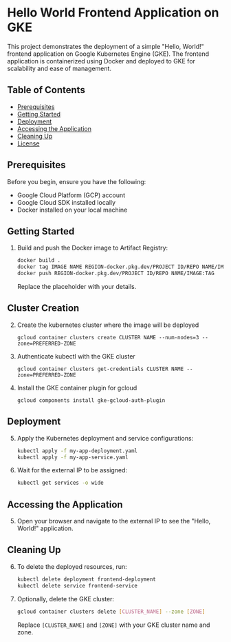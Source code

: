 # Hello World Frontend Application on GKE

This project demonstrates the deployment of a simple "Hello, World!" frontend application on Google Kubernetes Engine (GKE). The frontend application is containerized using Docker and deployed to GKE for scalability and ease of management.

## Table of Contents

- [Prerequisites](#prerequisites)
- [Getting Started](#getting-started)
- [Deployment](#deployment)
- [Accessing the Application](#accessing-the-application)
- [Cleaning Up](#cleaning-up)
- [License](#license)

## Prerequisites

Before you begin, ensure you have the following:

- Google Cloud Platform (GCP) account
- Google Cloud SDK installed locally
- Docker installed on your local machine

## Getting Started

1. Build and push the Docker image to Artifact Registry:

   ```bash
   docker build .
   docker tag IMAGE NAME REGION-docker.pkg.dev/PROJECT ID/REPO NAME/IMAGE:TAG
   docker push REGION-docker.pkg.dev/PROJECT ID/REPO NAME/IMAGE:TAG
   ```

   Replace the placeholder with your details.

## Cluster Creation

2. Create the kubernetes cluster where the image will be deployed

   ```
   gcloud container clusters create CLUSTER NAME --num-nodes=3 --zone=PREFERRED-ZONE
   ```

3. Authenticate kubectl with the GKE cluster 

   ```
   gcloud container clusters get-credentials CLUSTER NAME --zone=PREFERRED-ZONE

   ```    

4. Install the GKE container plugin for gcloud

   ```
   gcloud components install gke-gcloud-auth-plugin

   ```

## Deployment

5. Apply the Kubernetes deployment and service configurations:

   ```bash
   kubectl apply -f my-app-deployment.yaml
   kubectl apply -f my-app-service.yaml
   ```

6. Wait for the external IP to be assigned:

   ```bash
   kubectl get services -o wide
   ```

## Accessing the Application

5. Open your browser and navigate to the external IP to see the "Hello, World!" application.

## Cleaning Up

6. To delete the deployed resources, run:

   ```bash
   kubectl delete deployment frontend-deployment
   kubectl delete service frontend-service
   ```

7. Optionally, delete the GKE cluster:

   ```bash
   gcloud container clusters delete [CLUSTER_NAME] --zone [ZONE]
   ```

   Replace `[CLUSTER_NAME]` and `[ZONE]` with your GKE cluster name and zone.